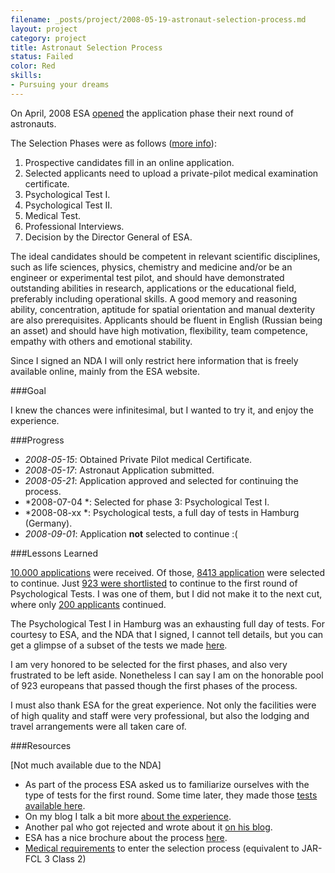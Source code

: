 ```yaml
---
filename: _posts/project/2008-05-19-astronaut-selection-process.md
layout: project
category: project
title: Astronaut Selection Process
status: Failed 
color: Red
skills:
- Pursuing your dreams 
---
```


On April, 2008 ESA
[opened](http://www.esa.int/SPECIALS/Astronaut_Selection/SEM3TR0YUFF_0.html) the application phase their next round of astronauts.

The Selection Phases were as follows ([more
info](http://www.esa.int/esaMI/Astronaut_Selection/SEM3V4R03EF_0.html)):

1. Prospective candidates fill in an online application.  
2. Selected applicants need to upload a private-pilot medical examination certificate.
3. Psychological Test I. 
4. Psychological Test II. 
5. Medical Test. 
6. Professional Interviews. 
7. Decision by the Director General of ESA. 

The ideal candidates should be competent in relevant scientific
disciplines, such as life sciences, physics, chemistry and medicine
and/or be an engineer or experimental test pilot, and should have
demonstrated outstanding abilities in research, applications or the
educational field, preferably including operational skills. A good
memory and reasoning ability, concentration, aptitude for spatial
orientation and manual dexterity are also prerequisites. Applicants
should be fluent in English (Russian being an asset) and should have
high motivation, flexibility, team competence, empathy with others and
emotional stability.

Since I signed an NDA I will only restrict here information that is
freely available online, mainly from the ESA website.

###Goal

I knew the chances were infinitesimal, but I wanted to try it, and enjoy
the experience.

###Progress

* *2008-05-15*: Obtained Private Pilot medical Certificate.
* *2008-05-17*: Astronaut Application submitted.
* *2008-05-21*: Application approved and selected for continuing the process.
* *2008-07-04 *: Selected for phase 3: Psychological Test I.
* *2008-08-xx *: Psychological tests, a full day of tests in Hamburg (Germany).
* *2008-09-01*: Application **not** selected to continue :(


###Lessons Learned

[10.000
applications](http://www.esa.int/SPECIALS/Astronaut_Selection/SEM3ZTRHKHF_0.html) were received. 
Of those, [8413 application](http://www.esa.int/SPECIALS/Astronaut_Selection/SEM3ZTRHKHF_0.html) were selected to continue. 
Just [923 were
shortlisted](http://www.elpais.com/articulo/sociedad/Quiere/ser/astronauta/elpepisoc/20080824elpepisoc_1/Tes) to continue to the first round of
Psychological Tests. I was one of them, but I did not make it to the next
cut, where only [200
applicants](http://www.esa.int/SPECIALS/Astronaut_Selection/SEMAIXRHKHF_0.html) continued.

The Psychological Test I in Hamburg was an exhausting full day of tests. For courtesy to ESA, and the NDA that I signed, I cannot tell details, but you can get a glimpse of a subset of the tests we made [here](http://webservices.esa.int/eas/sampletest/).

I am very honored to be selected for the first phases, and also very
frustrated to be left aside. Nonetheless I can say I am on the
honorable pool of 923 europeans that passed though the first phases of
the process.

I must also thank ESA for the great experience. Not only the facilities
were of high quality and staff were very professional, but also the
lodging and travel arrangements were all taken care of.

  
###Resources

[Not much available due to the NDA]

* As part of the process ESA asked us to familiarize ourselves with the
  type of tests for the first round. Some time later, they made those
[tests available here](http://webservices.esa.int/eas/sampletest/). 
* On my blog I talk a bit more [about the experience](/2008/09/16/bruno-astronauta/).
* Another pal who got rejected and wrote about it [on his
  blog](http://www.colinmcnulty.com/blog/2008/07/24/booo-esa-rejected-my-astronaut-application/).
* ESA has a nice brochure about the process
  [here](http://www.cienciaviva.pt/rede/space/home/astronautselectionprocess_EN.pdf).
* [Medical requirements](http://esamultimedia.esa.int/docs/eac/ESA_Astronaut_Applicant_Medical_Examinations_List.pdf) to enter the selection process (equivalent to JAR-FCL 3 Class 2) 
